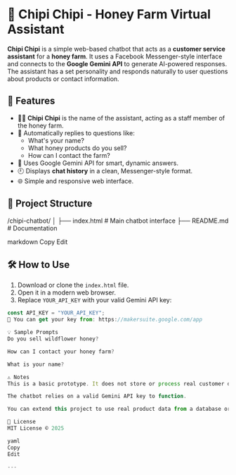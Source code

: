 # 💬 Chipi Chipi - Honey Farm Virtual Assistant

**Chipi Chipi** is a simple web-based chatbot that acts as a **customer service assistant** for a **honey farm**. It uses a Facebook Messenger-style interface and connects to the **Google Gemini API** to generate AI-powered responses. The assistant has a set personality and responds naturally to user questions about products or contact information.

## 🚀 Features

- 🧑‍💼 **Chipi Chipi** is the name of the assistant, acting as a staff member of the honey farm.
- 💬 Automatically replies to questions like:
  - What's your name?
  - What honey products do you sell?
  - How can I contact the farm?
- 🧠 Uses Google Gemini API for smart, dynamic answers.
- 🕘 Displays **chat history** in a clean, Messenger-style format.
- 🌐 Simple and responsive web interface.

## 📁 Project Structure

/chipi-chatbot/
│
├── index.html # Main chatbot interface
├── README.md # Documentation

markdown
Copy
Edit

## 🛠️ How to Use

1. Download or clone the `index.html` file.
2. Open it in a modern web browser.
3. Replace `YOUR_API_KEY` with your valid Gemini API key:

```javascript
const API_KEY = "YOUR_API_KEY";
🔐 You can get your key from: https://makersuite.google.com/app

💡 Sample Prompts
Do you sell wildflower honey?

How can I contact your honey farm?

What is your name?

⚠️ Notes
This is a basic prototype. It does not store or process real customer data.

The chatbot relies on a valid Gemini API key to function.

You can extend this project to use real product data from a database or JSON file.

📜 License
MIT License © 2025

yaml
Copy
Edit

---
